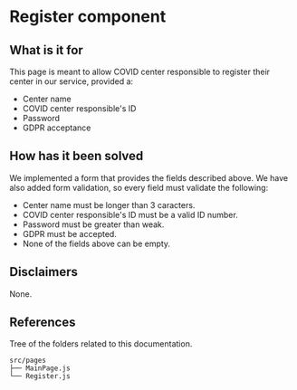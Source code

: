 # Register component


## What is it for

This page is meant to allow COVID center responsible to register their center
in our service, provided a:
* Center name
* COVID center responsible's ID
* Password
* GDPR acceptance


## How has it been solved

We implemented a form that provides the fields described above.
We have also added form validation, so every field must validate the following:
* Center name must be longer than 3 caracters.
* COVID center responsible's ID must be a valid ID number.
* Password must be greater than weak.
* GDPR must be accepted.
* None of the fields above can be empty.


## Disclaimers

None.

## References

Tree of the folders related to this documentation.

```
src/pages
├── MainPage.js
└── Register.js
```
